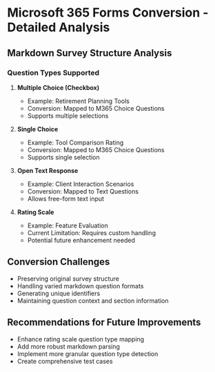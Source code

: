 # Microsoft 365 Forms Conversion - Detailed Analysis

## Markdown Survey Structure Analysis

### Question Types Supported
1. **Multiple Choice (Checkbox)**
   - Example: Retirement Planning Tools
   - Conversion: Mapped to M365 Choice Questions
   - Supports multiple selections

2. **Single Choice**
   - Example: Tool Comparison Rating
   - Conversion: Mapped to M365 Choice Questions
   - Supports single selection

3. **Open Text Response**
   - Example: Client Interaction Scenarios
   - Conversion: Mapped to Text Questions
   - Allows free-form text input

4. **Rating Scale**
   - Example: Feature Evaluation
   - Current Limitation: Requires custom handling
   - Potential future enhancement needed

## Conversion Challenges
- Preserving original survey structure
- Handling varied markdown question formats
- Generating unique identifiers
- Maintaining question context and section information

## Recommendations for Future Improvements
- Enhance rating scale question type mapping
- Add more robust markdown parsing
- Implement more granular question type detection
- Create comprehensive test cases

